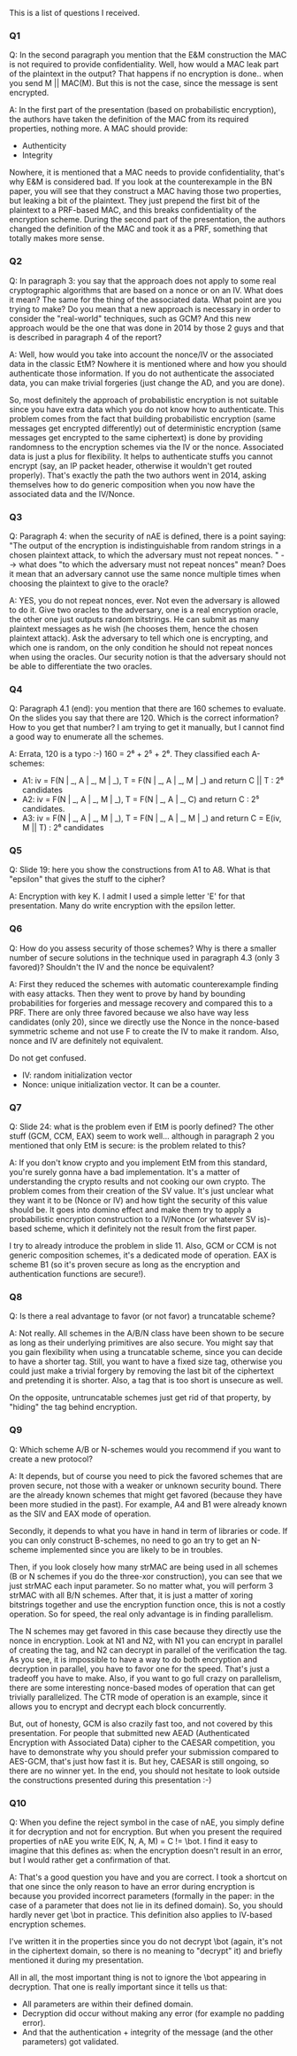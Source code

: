 This is a list of questions I received.

### Q1
Q: In the second paragraph you mention that the E&M construction the MAC is not required to provide confidentiality. Well, how would a MAC leak part of the plaintext in the output? That happens if no encryption is done.. when you send M || MAC(M). But this is not the case, since the message is sent encrypted.

A: In the first part of the presentation (based on probabilistic encryption), the authors have taken the definition of the MAC from its required properties, nothing more.
A MAC should provide:
* Authenticity
* Integrity

Nowhere, it is mentioned that a MAC needs to provide confidentiality, that's why E&M is considered bad.
If you look at the counterexample in the BN paper, you will see that they construct a MAC having those two properties, but leaking a bit of the plaintext.
They just prepend the first bit of the plaintext to a PRF-based MAC, and this breaks confidentiality of the encryption scheme.
During the second part of the presentation, the authors changed the definition of the MAC and took it as a PRF, something that totally makes more sense.

### Q2
Q: In paragraph 3: you say that the approach does not apply to some real cryptographic algorithms that are based on a nonce or on an IV. What does it mean? The same for the thing of the associated data. What point are you trying to make? Do you mean that a new approach is necessary in order to consider the "real-world" techniques, such as GCM? And this new approach would be the one that was done in 2014 by those 2 guys and that is described in paragraph 4 of the report? 

A: Well, how would you take into account the nonce/IV or the associated data in the classic EtM?
Nowhere it is mentioned where and how you should authenticate those information.
If you do not authenticate the associated data, you can make trivial forgeries (just change the AD, and you are done).

So, most definitely the approach of probabilistic encryption is not suitable since you have extra data which you do not know how to authenticate.
This problem comes from the fact that building probabilistic encryption (same messages get encrypted differently) out of deterministic encryption (same messages get encrypted to the same ciphertext) is done by providing randomness to the encryption schemes via the IV or the nonce.
Associated data is just a plus for flexibility.
It helps to authenticate stuffs you cannot encrypt (say, an IP packet header, otherwise it wouldn't get routed properly).
That's exactly the path the two authors went in 2014, asking themselves how to do generic composition when you now have the associated data and the IV/Nonce.

### Q3
Q: Paragraph 4: when the security of nAE is defined, there is a point saying: "The output of the encryption is indistinguishable from random strings in a chosen plaintext attack, to which the adversary must not repeat nonces. " --> what does "to which the adversary must not repeat nonces" mean? Does it mean that an adversary cannot use the same nonce multiple times when choosing the plaintext to give to the oracle? 

A: YES, you do not repeat nonces, ever. Not even the adversary is allowed to do it.
Give two oracles to the adversary, one is a real encryption oracle, the other one just outputs random bitstrings.
He can submit as many plaintext messages as he wish (he chooses them, hence the chosen plaintext attack).
Ask the adversary to tell which one is encrypting, and which one is random, on the only condition he should not repeat nonces when using the oracles.
Our security notion is that the adversary should not be able to differentiate the two oracles.

### Q4
Q: Paragraph 4.1 (end): you mention that there are 160 schemes to evaluate. On the slides you say that there are 120. Which is the correct information? How to you get that number? I am trying to get it manually, but I cannot find a good way to enumerate all the schemes.

A: Errata, 120 is a typo :-)
160 = 2⁶ + 2⁵ + 2⁶.
They classified each A-schemes:
* A1: iv = F(N | \_, A | \_, M | \_), T = F(N | \_, A | \_, M | \_) and return C || T : 2⁶ candidates
* A2: iv = F(N | \_, A | \_, M | \_), T = F(N | \_, A | \_, C) and return C : 2⁵ candidates.
* A3: iv = F(N | \_, A | \_, M | \_), T = F(N | \_, A | \_, M | \_) and return C = E(iv, M || T) : 2⁶ candidates

### Q5
Q: Slide 19: here you show the constructions from A1 to A8. What is that "epsilon" that gives the stuff to the cipher?

A: Encryption with key K. I admit I used a simple letter 'E' for that presentation. Many do write encryption with the epsilon letter.

### Q6
Q: How do you assess security of those schemes? Why is there a smaller number of secure solutions in the technique used in paragraph 4.3 (only 3 favored)? Shouldn't the IV and the nonce be equivalent? 

A: First they reduced the schemes with automatic counterexample finding with easy attacks.
Then they went to prove by hand by bounding probabilities for forgeries and message recovery and compared this to a PRF.
There are only three favored because we also have way less candidates (only 20), since we directly use the Nonce in the nonce-based symmetric scheme and not use F to create the IV to make it random.
Also, nonce and IV are definitely not equivalent.

Do not get confused.
* IV: random initialization vector
* Nonce: unique initialization vector. It can be a counter.

### Q7
Q: Slide 24: what is the problem even if EtM is poorly defined? The other stuff (GCM, CCM, EAX) seem to work well... although in paragraph 2 you mentioned that only EtM is secure: is the problem related to this?

A: If you don't know crypto and you implement EtM from this standard, you're surely gonna have a bad implementation.
It's a matter of understanding the crypto results and not cooking our own crypto.
The problem comes from their creation of the SV value.
It's just unclear what they want it to be (Nonce or IV) and how tight the security of this value should be.
It goes into domino effect and make them try to apply a probabilistic encryption construction to a IV/Nonce (or whatever SV is)-based scheme, which it definitely not the result from the first paper.

I try to already introduce the problem in slide 11.
Also, GCM or CCM is not generic composition schemes, it's a dedicated mode of operation.
EAX is scheme B1 (so it's proven secure as long as the encryption and authentication functions are secure!).

### Q8
Q: Is there a real advantage to favor (or not favor) a truncatable scheme?

A: Not really. All schemes in the A/B/N class have been shown to be secure as long as their underlying primitives are also secure.
You might say that you gain flexibility when using a truncatable scheme, since you can decide to have a shorter tag.
Still, you want to have a fixed size tag, otherwise you could just make a trivial forgery by removing the last bit of the ciphertext and pretending it is shorter.
Also, a tag that is too short is unsecure as well.

On the opposite, untruncatable schemes just get rid of that property, by "hiding" the tag behind encryption.

### Q9
Q: Which scheme A/B or N-schemes would you recommend if you want to create a new protocol?

A: It depends, but of course you need to pick the favored schemes that are proven secure, not those with a weaker or unknown security bound.
There are the already known schemes that might get favored (because they have been more studied in the past).
For example, A4 and B1 were already known as the SIV and EAX mode of operation.

Secondly, it depends to what you have in hand in term of libraries or code.
If you can only construct B-schemes, no need to go an try to get an N-scheme implemented since you are likely to be in troubles.

Then, if you look closely how many strMAC are being used in all schemes (B or N schemes if you do the three-xor construction), you can see that we just strMAC each input parameter.
So no matter what, you will perform 3 strMAC with all B/N schemes.
After that, it is just a matter of xoring bitstrings together and use the encryption function once, this is not a costly operation.
So for speed, the real only advantage is in finding parallelism.

The N schemes may get favored in this case because they directly use the nonce in encryption.
Look at N1 and N2, with N1 you can encrypt in parallel of creating the tag, and N2 can decrypt in parallel of the verification the tag.
As you see, it is impossible to have a way to do both encryption and decryption in parallel, you have to favor one for the speed.
That's just a tradeoff you have to make.
Also, if you want to go full crazy on parallelism, there are some interesting nonce-based modes of operation that can get trivially parallelized.
The CTR mode of operation is an example, since it allows you to encrypt and decrypt each block concurrently.

But, out of honesty, GCM is also crazily fast too, and not covered by this presentation.
For people that submitted new AEAD (Authenticated Encryption with Associated Data) cipher to the CAESAR competition, you have to demonstrate why you should prefer your submission compared to AES-GCM, that's just how fast it is.
But hey, CAESAR is still ongoing, so there are no winner yet.
In the end, you should not hesitate to look outside the constructions presented during this presentation :-)

### Q10
Q: When you define the reject symbol in the case of nAE, you simply define it for decryption and not for encryption. But when you present the required properties of nAE you write E(K, N, A, M) = C != \bot. I find it easy to imagine that this defines as: when the encryption doesn't result in an error, but I would rather get a confirmation of that.

A: That's a good question you have and you are correct.
I took a shortcut on that one since the only reason to have an error during encryption is because you provided incorrect parameters (formally in the paper: in the case of a parameter that does not lie in its defined domain).
So, you should hardly never get \bot in practice.
This definition also applies to IV-based encryption schemes.

I've written it in the properties since you do not decrypt \bot (again, it's not in the ciphertext domain, so there is no meaning to "decrypt" it) and briefly mentioned it during my presentation.

All in all, the most important thing is not to ignore the \bot appearing in decryption.
That one is really important since it tells us that:
* All parameters are within their defined domain.
* Decryption did occur without making any error (for example no padding error).
* And that the authentication + integrity of the message (and the other parameters) got validated.
